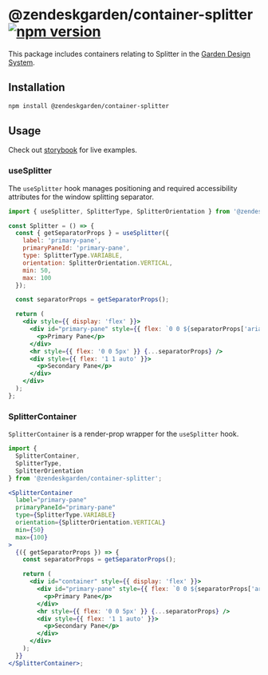# @zendeskgarden/container-splitter [![npm version][npm version badge]][npm version link]

[npm version badge]: https://flat.badgen.net/npm/v/@zendeskgarden/container-splitter
[npm version link]: https://www.npmjs.com/package/@zendeskgarden/container-splitter

This package includes containers relating to Splitter in the
[Garden Design System](https://zendeskgarden.github.io/).

## Installation

```sh
npm install @zendeskgarden/container-splitter
```

## Usage

Check out
[storybook](https://zendeskgarden.github.io/react-containers/?path=/story/splitter-container--container)
for live examples.

### useSplitter

The `useSplitter` hook manages positioning and required
accessibility attributes for the window splitting separator.

```jsx static
import { useSplitter, SplitterType, SplitterOrientation } from '@zendeskgarden/container-splitter';

const Splitter = () => {
  const { getSeparatorProps } = useSplitter({
    label: 'primary-pane',
    primaryPaneId: 'primary-pane',
    type: SplitterType.VARIABLE,
    orientation: SplitterOrientation.VERTICAL,
    min: 50,
    max: 100
  });

  const separatorProps = getSeparatorProps();

  return (
    <div style={{ display: 'flex' }}>
      <div id="primary-pane" style={{ flex: `0 0 ${separatorProps['aria-valuenow']}px` }}>
        <p>Primary Pane</p>
      </div>
      <hr style={{ flex: '0 0 5px' }} {...separatorProps} />
      <div style={{ flex: '1 1 auto' }}>
        <p>Secondary Pane</p>
      </div>
    </div>
  );
};
```

### SplitterContainer

`SplitterContainer` is a render-prop wrapper for the `useSplitter` hook.

```jsx static
import {
  SplitterContainer,
  SplitterType,
  SplitterOrientation
} from '@zendeskgarden/container-splitter';

<SplitterContainer
  label="primary-pane"
  primaryPaneId="primary-pane"
  type={SplitterType.VARIABLE}
  orientation={SplitterOrientation.VERTICAL}
  min={50}
  max={100}
>
  {({ getSeparatorProps }) => {
    const separatorProps = getSeparatorProps();

    return (
      <div id="container" style={{ display: 'flex' }}>
        <div id="primary-pane" style={{ flex: `0 0 ${separatorProps['aria-valuenow']}px` }}>
          <p>Primary Pane</p>
        </div>
        <hr style={{ flex: '0 0 5px' }} {...separatorProps} />
        <div style={{ flex: '1 1 auto' }}>
          <p>Secondary Pane</p>
        </div>
      </div>
    );
  }}
</SplitterContainer>;
```
